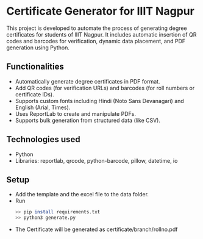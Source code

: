 # Certificate Generator for IIIT Nagpur

This project is developed to automate the process of generating degree certificates for students of IIIT Nagpur. It includes automatic insertion of QR codes and barcodes for verification, dynamic data placement, and PDF generation using Python.

## Functionalities

* Automatically generate degree certificates in PDF format.
* Add QR codes (for verification URLs) and barcodes (for roll numbers or certificate IDs).
* Supports custom fonts including Hindi (Noto Sans Devanagari) and English (Arial, Times).
* Uses ReportLab to create and manipulate PDFs.
* Supports bulk generation from structured data (like CSV).
## Technologies used

* Python
* Libraries: reportlab, qrcode, python-barcode, pillow, datetime, io

## Setup

- Add the template and the excel file to the data folder.
- Run 
    ~~~bash
    >> pip install requirements.txt
    >> python3 generate.py
    ~~~
- The Certificate will be generated as certificate/branch/rollno.pdf